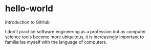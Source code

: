 # hello-world
Introduction to GitHub

I don't practice software engineering as a profession but as computer science tools
become more ubiquitous, it is increasingly important to familiarise myself with the language
of computers. 
